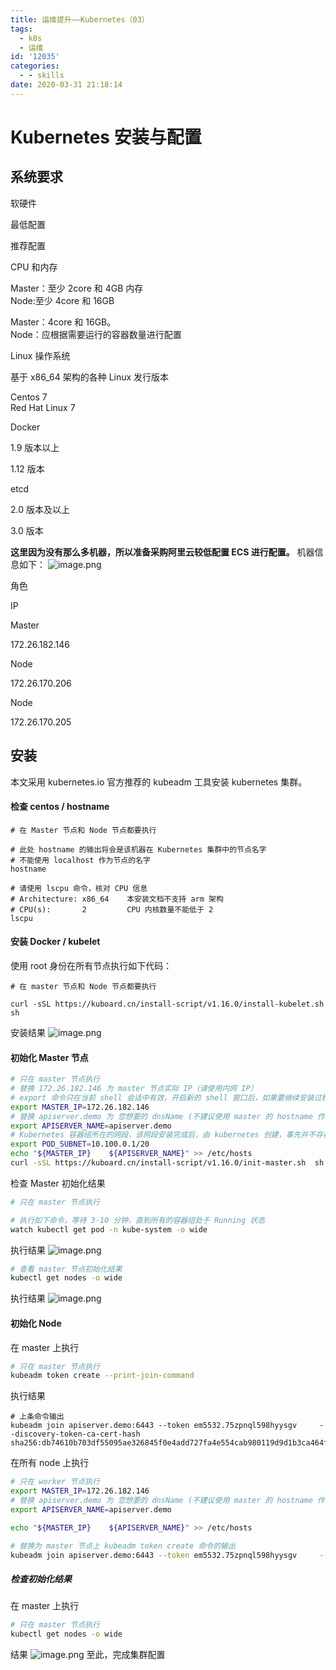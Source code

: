 ```yaml
---
title: 运维提升——Kubernetes（03）
tags:
  - k8s
  - 运维
id: '12035'
categories:
  - - skills
date: 2020-03-31 21:18:14
---
```


# Kubernetes 安装与配置

## 系统要求

软硬件

最低配置

推荐配置

CPU 和内存

Master：至少 2core 和 4GB 内存  
Node:至少 4core 和 16GB

Master：4core 和 16GB。  
Node：应根据需要运行的容器数量进行配置

Linux 操作系统

基于 x86\_64 架构的各种 Linux 发行版本

Centos 7  
Red Hat Linux 7

Docker

1.9 版本以上

1.12 版本

etcd

2.0 版本及以上

3.0 版本

**这里因为没有那么多机器，所以准备采购阿里云较低配置 ECS 进行配置。** 机器信息如下： ![image.png](https://i.loli.net/2020/03/31/24mRXLSVMTjczHp.png)

角色

IP

Master

172.26.182.146

Node

172.26.170.206

Node

172.26.170.205

## 安装

本文采用 kubernetes.io 官方推荐的 kubeadm 工具安装 kubernetes 集群。

#### 检查 centos / hostname

```
# 在 Master 节点和 Node 节点都要执行

# 此处 hostname 的输出将会是该机器在 Kubernetes 集群中的节点名字
# 不能使用 localhost 作为节点的名字
hostname

# 请使用 lscpu 命令，核对 CPU 信息
# Architecture: x86_64    本安装文档不支持 arm 架构
# CPU(s):       2         CPU 内核数量不能低于 2
lscpu
```

#### 安装 Docker / kubelet

使用 root 身份在所有节点执行如下代码：

```
# 在 master 节点和 Node 节点都要执行

curl -sSL https://kuboard.cn/install-script/v1.16.0/install-kubelet.sh  sh
```

安装结果 ![image.png](https://i.loli.net/2020/03/31/bISAl3szVXfpmwZ.png)

#### 初始化 Master 节点

```bash
# 只在 master 节点执行
# 替换 172.26.182.146 为 master 节点实际 IP（请使用内网 IP）
# export 命令只在当前 shell 会话中有效，开启新的 shell 窗口后，如果要继续安装过程，请重新执行此处的 export 命令
export MASTER_IP=172.26.182.146
# 替换 apiserver.demo 为 您想要的 dnsName (不建议使用 master 的 hostname 作为 APISERVER_NAME)
export APISERVER_NAME=apiserver.demo
# Kubernetes 容器组所在的网段，该网段安装完成后，由 kubernetes 创建，事先并不存在于您的物理网络中
export POD_SUBNET=10.100.0.1/20
echo "${MASTER_IP}    ${APISERVER_NAME}" >> /etc/hosts
curl -sSL https://kuboard.cn/install-script/v1.16.0/init-master.sh  sh
```

检查 Master 初始化结果

```bash
# 只在 master 节点执行

# 执行如下命令，等待 3-10 分钟，直到所有的容器组处于 Running 状态
watch kubectl get pod -n kube-system -o wide

```

执行结果 ![image.png](https://i.loli.net/2020/04/01/nhRvUIE9yeDBzFH.png)

```bash
# 查看 master 节点初始化结果
kubectl get nodes -o wide
```

执行结果 ![image.png](https://i.loli.net/2020/04/01/JI34QPLemANaTwM.png)

#### 初始化 Node

在 master 上执行

```bash
# 只在 master 节点执行
kubeadm token create --print-join-command
```

执行结果

```
# 上条命令输出
kubeadm join apiserver.demo:6443 --token em5532.75zpnql598hyysgv     --discovery-token-ca-cert-hash sha256:db74610b703df55095ae326845f0e4add727fa4e554cab980119d9d1b3ca464f 
```

在所有 node 上执行

```bash
# 只在 worker 节点执行
export MASTER_IP=172.26.182.146
# 替换 apiserver.demo 为 您想要的 dnsName (不建议使用 master 的 hostname 作为 APISERVER_NAME)
export APISERVER_NAME=apiserver.demo

echo "${MASTER_IP}    ${APISERVER_NAME}" >> /etc/hosts

# 替换为 master 节点上 kubeadm token create 命令的输出
kubeadm join apiserver.demo:6443 --token em5532.75zpnql598hyysgv     --discovery-token-ca-cert-hash sha256:db74610b703df55095ae326845f0e4add727fa4e554cab980119d9d1b3ca464f 
```

##### 检查初始化结果

在 master 上执行

```bash
# 只在 master 节点执行
kubectl get nodes -o wide
```

结果 ![image.png](https://i.loli.net/2020/04/01/6SCK8lsu4nDkjUq.png) 至此，完成集群配置